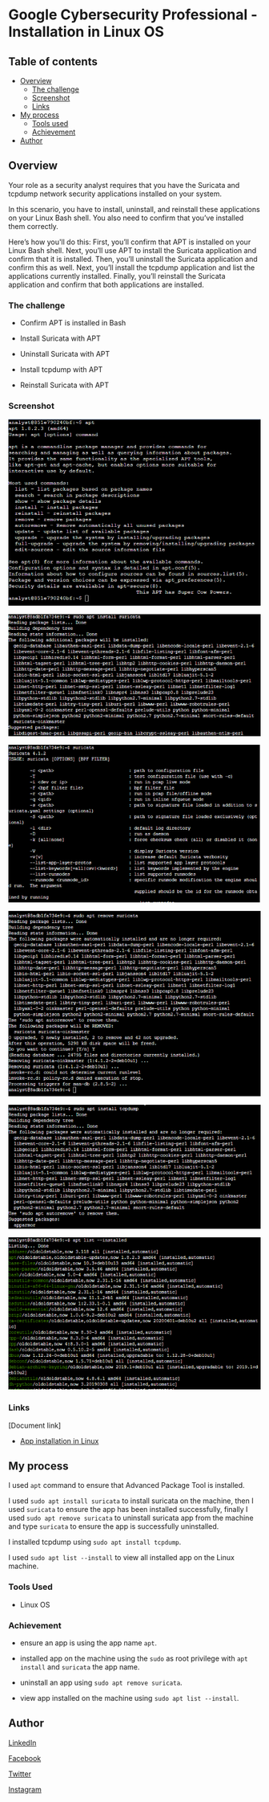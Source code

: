 # Google Cybersecurity Professional - Installation in Linux OS

## Table of contents

- [Overview](#overview)
  - [The challenge](#the-challenge)
  - [Screenshot](#screenshot)
  - [Links](#links)
- [My process](#my-process)
  - [Tools used](#tools-used)
  - [Achievement](#achievement)
- [Author](#author)

## Overview

Your role as a security analyst requires that you have the Suricata and tcpdump network security applications installed on your system.

In this scenario, you have to install, uninstall, and reinstall these applications on your Linux Bash shell. You also need to confirm that you’ve installed them correctly.

Here’s how you'll do this: First, you’ll confirm that APT is installed on your Linux Bash shell. Next, you’ll use APT to install the Suricata application and confirm that it is installed. Then, you’ll uninstall the Suricata application and confirm this as well. Next, you’ll install the tcpdump application and list the applications currently installed. Finally, you’ll reinstall the Suricata application and confirm that both applications are installed.

### The challenge

- Confirm APT is installed in Bash

- Install Suricata with APT

- Uninstall Suricata with APT

- Install tcpdump with APT

- Reinstall Suricata with APT

### Screenshot

![apt command line](../Image/Installation/apt%20command%20line.png)

![install sunicata](../Image/Installation/install%20suricata.png)

![confirm installation of sunicata](../Image/Installation/confirm%20suricata%20installation.png)

![uninstall sunicata](../Image/Installation/uninstall%20suricata.png)

![install tcpdump](../Image/Installation/install%20tcpdump.png)

![list install app](../Image/Installation/list%20installed%20app.png)

### Links

[Document link]

- [App installation in Linux](https://docs.google.com/document/d/1JOGUeJNNfQvdiyITz1f7-QJQo77roo-5wxFXc9m3kn8/edit?usp=drive_link)

## My process

I used ``` apt ``` command  to ensure that Advanced Package Tool is installed.

I used ``` sudo apt install suricata ``` to install suricata on the machine, then I used ``` suricata ``` to ensure the app has been installed successfully, finally I used ``` sudo apt remove suricata ``` to uninstall suricata app from the machine and type ``` suricata ``` to ensure the app is successfully uninstalled.

I installed tcpdump using ``` sudo apt install tcpdump ```.

I used ``` sudo apt list --install ``` to view all installed app on the Linux machine.

### Tools Used

- Linux OS

### Achievement

- ensure an app is using the app name ``` apt ```.

- installed app on the machine using the ``` sudo ``` as root privilege with ``` apt install ``` and ``` suricata ``` the app name.

- uninstall an app using ``` sudo apt remove suricata ```.

- view app installed on the machine using ``` sudo apt list --install ```.

## Author

[LinkedIn](www.linkedin.com/in/olagoke-holo)

[Facebook](https://web.facebook.com/olagoke.holo.3/)

[Twitter](https://twitter.com/olarragoken)

[Instagram](https://www.instagram.com/holoolagoke/)
